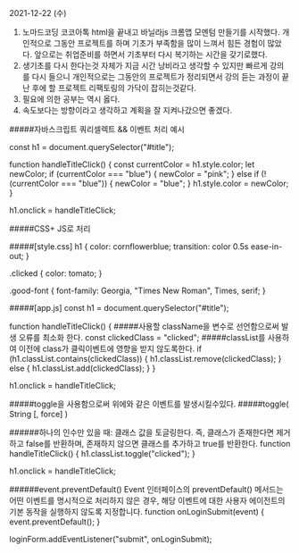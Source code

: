 2021-12-22 (수)

1. 노마드코딩 코코아톡 html을 끝내고 바닐라js 크롬앱 모멘텀 만들기를 시작했다.
   개인적으로 그동안 프로젝트를 하며 기초가 부족함을 많이 느껴서 힘든 경험이 많았다.
   앞으로는 취업준비를 하면서 기초부터 다시 복기하는 시간을 갖기로했다.
2. 생기초를 다시 한다는것 자체가 지금 시간 낭비라고 생각할 수 있지만 빠르게 강의를 다시 들으니 개인적으로는 그동안의 프로젝트가 정리되면서 강의 듣는 과정이 끝난 후에 할 프로젝트 리팩토링의 가닥이 잡히는것같다.
3. 필요에 의한 공부는 역시 옳다.
4. 속도보다는 방향이라고 생각하고 계획을 잘 지켜나갔으면 좋겠다.

#####자바스크립트 쿼리셀렉트 && 이벤트 처리 예시

const h1 = document.querySelector("#title");

function handleTitleClick() {
const currentColor = h1.style.color;
let newColor;
if (currentColor === "blue") {
newColor = "pink";
} else if (!(currentColor === "blue")) {
newColor = "blue";
}
h1.style.color = newColor;
}

h1.onclick = handleTitleClick;

#####CSS+ JS로 처리

#####[style.css]
h1 {
color: cornflowerblue;
transition: color 0.5s ease-in-out;
}

.clicked {
color: tomato;
}

.good-font {
font-family: Georgia, "Times New Roman", Times, serif;
}

#####[app.js]
const h1 = document.querySelector("#title");

function handleTitleClick() { #####사용할 className을 변수로 선언함으로써 발생 오류를 최소화 한다.
const clickedClass = "clicked";
#####classList를 사용하여 이전에 class가 클릭이벤트에 영향을 받지 않도록한다.
if (h1.classList.contains(clickedClass)) {
h1.classList.remove(clickedClass);
} else {
h1.classList.add(clickedClass);
}
}

h1.onclick = handleTitleClick;

#####toggle을 사용함으로써 위에와 같은 이벤트를 발생시킬수있다.
#####toggle( String [, force] )

######하나의 인수만 있을 때: 클래스 값을 토글링한다. 즉, 클래스가 존재한다면 제거하고 false를 반환하며, 존재하지 않으면 클래스를 추가하고 true를 반환한다.
function handleTitleClick() {
h1.classList.toggle("clicked");
}

h1.onclick = handleTitleClick;

######event.preventDefault()
Event 인터페이스의 preventDefault() 메서드는 어떤 이벤트를 명시적으로 처리하지 않은 경우, 해당 이벤트에 대한 사용자 에이전트의 기본 동작을 실행하지 않도록 지정합니다.
function onLoginSubmit(event) {
event.preventDefault();
}

loginForm.addEventListener("submit", onLoginSubmit);
